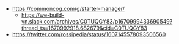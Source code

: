 - https://commoncog.com/g/starter-manager/
	- https://we-build-vn.slack.com/archives/C0TUQGY83/p1670999433690549?thread_ts=1670992918.682679&cid=C0TUQGY83
- https://twitter.com/rossipedia/status/1607145578093506560